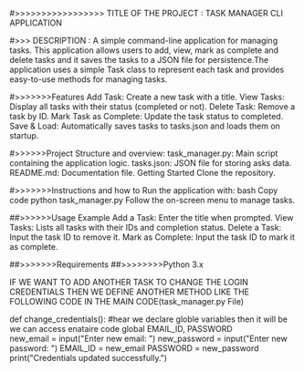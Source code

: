 


#>>>>>>>>>>>>>>>>>    TITLE OF THE PROJECT : TASK MANAGER CLI APPLICATION 


#>>> DESCRIPTION : A simple command-line application for managing tasks. This application allows users to add, view, mark as complete and delete tasks and it saves the tasks to a JSON file for persistence.The application uses a simple Task class to represent each task and provides easy-to-use methods for managing tasks.

#>>>>>>>Features
Add Task: Create a new task with a title.
View Tasks: Display all tasks with their status (completed or not).
Delete Task: Remove a task by ID.
Mark Task as Complete: Update the task status to completed.
Save & Load: Automatically saves tasks to tasks.json and loads them on startup.



#>>>>>>Project Structure and overview:
task_manager.py: Main script containing the application logic.
tasks.json: JSON file for storing asks data.
README.md: Documentation file.
Getting Started Clone the repository.


#>>>>>>>Instructions and how to Run the application with:
bash Copy code python task_manager.py
Follow the on-screen menu to manage tasks.


##>>>>>>Usage Example
Add a Task: Enter the title when prompted.
View Tasks: Lists all tasks with their IDs and completion status.
Delete a Task: Input the task ID to remove it.
Mark as Complete: Input the task ID to mark it as complete.



##>>>>>>>Requirements
##>>>>>>>>Python 3.x






IF WE WANT TO ADD ANOTHER TASK TO CHANGE THE LOGIN CREDENTIALS THEN WE DEFINE ANOTHER METHOD LIKE THE FOLLOWING CODE IN THE MAIN CODE(task_manager.py File) 



def change_credentials():
    #hear we declare globle variables then it will be we can access enataire code 
    global EMAIL_ID, PASSWORD  
    new_email = input("Enter new email: ")
    new_password = input("Enter new password: ")
    EMAIL_ID = new_email
    PASSWORD = new_password
    print("Credentials updated successfully.")
